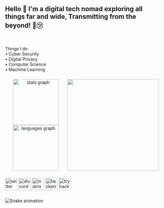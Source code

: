 <h2 align="left">Hello 👋 I'm a digital tech nomad exploring all things far and wide,  Transmitting from the beyond! 📡㋡</h2>

###

<br clear="both">

<p align="left">Things I do<br>• Cyber Security<br>• Digital Privacy<br>• Computer Science<br>• Machine Learning</p>

###

<img align="right" height="300" src="https://media3.giphy.com/media/v1.Y2lkPTc5MGI3NjExNDc5YjZ5dHh5eHFxZ3Bsbm52ajdyenlzMnRyaXE4bGppbW56dDlpbSZlcD12MV9pbnRlcm5hbF9naWZfYnlfaWQmY3Q9Zw/vrfYWzuTAYViOUqBRP/giphy.webp"  />

###

<div align="center">
  <img src="https://github-readme-stats.vercel.app/api?username=xskritchc&hide_title=false&hide_rank=false&show_icons=true&include_all_commits=true&count_private=true&disable_animations=false&theme=dracula&locale=en&hide_border=false&order=1" height="150" alt="stats graph"  />
  <img src="https://github-readme-stats.vercel.app/api/top-langs?username=xskritchc&locale=en&hide_title=false&layout=compact&card_width=320&langs_count=5&theme=dracula&hide_border=false&order=2" height="150" alt="languages graph"  />
</div>

###

<div align="left">
  <img src="https://img.shields.io/static/v1?message=Twitter&logo=twitter&label=&color=1DA1F2&logoColor=white&labelColor=&style=for-the-badge" height="40" alt="twitter logo"  />
  <img src="https://img.shields.io/static/v1?message=Discord&logo=discord&label=&color=7289DA&logoColor=white&labelColor=&style=for-the-badge" height="40" alt="discord logo"  />
  <img src="https://img.shields.io/static/v1?message=Matrix&logo=matrix&label=&color=000000&logoColor=white&labelColor=&style=for-the-badge" height="40" alt="matrix logo"  />
  <img src="https://img.shields.io/static/v1?message=HackerRank&logo=hackerrank&label=&color=2EC866&logoColor=white&labelColor=&style=for-the-badge" height="40" alt="hackerrank logo"  />
  <img src="https://img.shields.io/static/v1?message=TryHackMe&logo=tryhackme&label=&color=88cc14&logoColor=white&labelColor=&style=for-the-badge" height="40" alt="tryhackme logo"  />
</div>

###

<img src="https://raw.githubusercontent.com/xskritchc/xskritchc/output/snake.svg" alt="Snake animation" />

###
